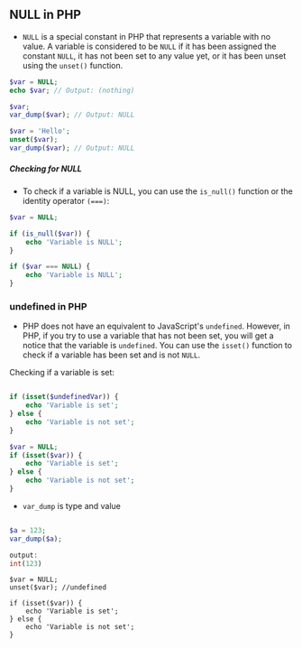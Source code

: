 ## NULL in PHP

- `NULL` is a special constant in PHP that represents a variable with no value. A variable is considered to be `NULL` if it has been assigned the constant `NULL`, it has not been set to any value yet, or it has been unset using the `unset()` function.
```php
$var = NULL;
echo $var; // Output: (nothing)

$var;
var_dump($var); // Output: NULL

$var = 'Hello';
unset($var);
var_dump($var); // Output: NULL
```

##### Checking for NULL
 - To check if a variable is NULL, you can use the `is_null()` function or the identity operator `(===)`:

```php
$var = NULL;

if (is_null($var)) {
    echo 'Variable is NULL';
}

if ($var === NULL) {
    echo 'Variable is NULL';
}
```

### undefined in PHP
- PHP does not have an equivalent to JavaScript's `undefined`. However, in PHP, if you try to use a variable that has not been set, you will get a notice that the variable is `undefined`. You can use the `isset()` function to check if a variable has been set and is not `NULL`.


Checking if a variable is set:

```php

if (isset($undefinedVar)) {
    echo 'Variable is set';
} else {
    echo 'Variable is not set';
}

$var = NULL;
if (isset($var)) {
    echo 'Variable is set';
} else {
    echo 'Variable is not set';
}
```

- `var_dump` is  type and value

```php

$a = 123;
var_dump($a);

output:
int(123)

```

```
$var = NULL;
unset($var); //undefined

if (isset($var)) {
    echo 'Variable is set';
} else {
    echo 'Variable is not set';
}

```

